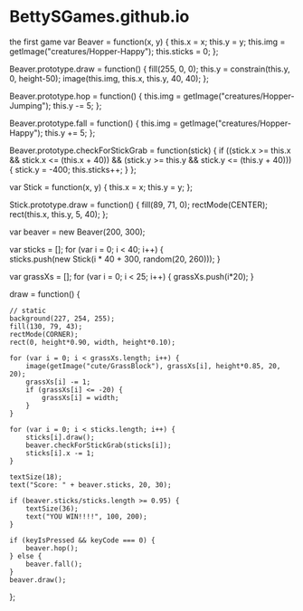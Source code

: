 # BettySGames.github.io
the first game
var Beaver = function(x, y) {
    this.x = x;
    this.y = y;
    this.img = getImage("creatures/Hopper-Happy");
    this.sticks = 0;
};

Beaver.prototype.draw = function() {
    fill(255, 0, 0);
    this.y = constrain(this.y, 0, height-50);
    image(this.img, this.x, this.y, 40, 40);
};

Beaver.prototype.hop = function() {
    this.img = getImage("creatures/Hopper-Jumping");
    this.y -= 5;
};

Beaver.prototype.fall = function() {
    this.img = getImage("creatures/Hopper-Happy");
    this.y += 5;
};

Beaver.prototype.checkForStickGrab = function(stick) {
    if ((stick.x >= this.x && stick.x <= (this.x + 40)) &&
        (stick.y >= this.y && stick.y <= (this.y + 40))) {
        stick.y = -400;
        this.sticks++;
    }
};

var Stick = function(x, y) {
    this.x = x;
    this.y = y;
};

Stick.prototype.draw = function() {
    fill(89, 71, 0);
    rectMode(CENTER);
    rect(this.x, this.y, 5, 40);
};

var beaver = new Beaver(200, 300);

var sticks = [];
for (var i = 0; i < 40; i++) {  
    sticks.push(new Stick(i * 40 + 300, random(20, 260)));
}

var grassXs = [];
for (var i = 0; i < 25; i++) { 
    grassXs.push(i*20);
}

draw = function() {
    
    // static
    background(227, 254, 255);
    fill(130, 79, 43);
    rectMode(CORNER);
    rect(0, height*0.90, width, height*0.10);
    
    for (var i = 0; i < grassXs.length; i++) {
        image(getImage("cute/GrassBlock"), grassXs[i], height*0.85, 20, 20);
        grassXs[i] -= 1;
        if (grassXs[i] <= -20) {
            grassXs[i] = width;
        }
    }
    
    for (var i = 0; i < sticks.length; i++) {
        sticks[i].draw();
        beaver.checkForStickGrab(sticks[i]);
        sticks[i].x -= 1;
    }
    
    textSize(18);
    text("Score: " + beaver.sticks, 20, 30);
    
    if (beaver.sticks/sticks.length >= 0.95) {
        textSize(36);
        text("YOU WIN!!!!", 100, 200);
    }
    
    if (keyIsPressed && keyCode === 0) {
        beaver.hop();
    } else {
        beaver.fall();
    }
    beaver.draw();
};

